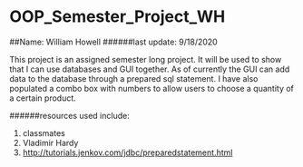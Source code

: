 # OOP_Semester_Project_WH
##Name: William Howell
######last update: 9/18/2020


This project is an assigned semester long project. 
It will be used to show that I can use databases and GUI together.
As of currently the GUI can add data to the database through a 
prepared sql statement. I have also populated a combo box with numbers
to allow users to choose a quantity of a certain product.


######resources used include: 
1. classmates
1. Vladimir Hardy
1. http://tutorials.jenkov.com/jdbc/preparedstatement.html